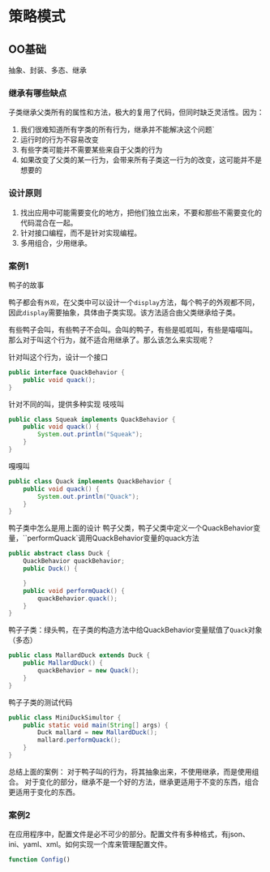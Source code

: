 # 策略模式

## OO基础

抽象、封装、多态、继承

### 继承有哪些缺点

子类继承父类所有的属性和方法，极大的复用了代码，但同时缺乏灵活性。因为：

1. 我们很难知道所有字类的所有行为，继承并不能解决这个问题`
2. 运行时的行为不容易改变
3. 有些字类可能并不需要某些来自于父类的行为
4. 如果改变了父类的某一行为，会带来所有子类这一行为的改变，这可能并不是想要的

### 设计原则

1. 找出应用中可能需要变化的地方，把他们独立出来，不要和那些不需要变化的代码混合在一起。
2. 针对接口编程，而不是针对实现编程。
3. 多用组合，少用继承。

### 案例1

鸭子的故事

鸭子都会有``外观``，在父类中可以设计一个``display``方法，每个鸭子的外观都不同，因此``display``需要抽象，具体由子类实现。该方法适合由父类继承给子类。

有些鸭子会叫，有些鸭子不会叫。会叫的鸭子，有些是呱呱叫，有些是喵喵叫。
那么对于叫这个行为，就不适合用继承了。那么该怎么来实现呢？

针对叫这个行为，设计一个接口
```JAVA
public interface QuackBehavior {
    public void quack();
}
```
针对不同的叫，提供多种实现
吱吱叫
```java
public class Squeak implements QuackBehavior {
    public void quack() {
        System.out.println("Squeak");
    }
}
```
嘎嘎叫
```java
public class Quack implements QuackBehavior {
    public void quack() {
        System.out.println("Quack");
    }
}
```

鸭子类中怎么是用上面的设计
鸭子父类，鸭子父类中定义一个QuackBehavior变量，``performQuack`调用QuackBehavior变量的quack方法
```java
public abstract class Duck {
    QuackBehavior quackBehavior;
    public Duck() {

    }
    public void performQuack() {
        quackBehavior.quack();
    }
}
```

鸭子子类：绿头鸭，在子类的构造方法中给QuackBehavior变量赋值了``Quack``对象（多态）
```java
public class MallardDuck extends Duck {
    public MallardDuck() {
        quackBehavior = new Quack();
    }
}
```

鸭子子类的测试代码
```java
public class MiniDuckSimultor {
    public static void main(String[] args) {
        Duck mallard = new MallardDuck();
        mallard.performQuack();
    }
}
```

总结上面的案例：
对于鸭子叫的行为，将其抽象出来，不使用继承，而是使用组合。
对于变化的部分，继承不是一个好的方法，继承更适用于不变的东西，组合更适用于变化的东西。

### 案例2

在应用程序中，配置文件是必不可少的部分。配置文件有多种格式，有json、ini、yaml、xml。如何实现一个库来管理配置文件。


```js
function Config()
```
